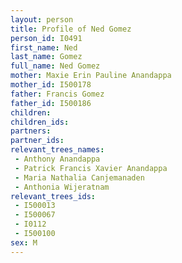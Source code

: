 ```yaml
---
layout: person
title: Profile of Ned Gomez
person_id: I0491
first_name: Ned
last_name: Gomez
full_name: Ned Gomez
mother: Maxie Erin Pauline Anandappa
mother_id: I500178
father: Francis Gomez
father_id: I500186
children:
children_ids:
partners:
partner_ids:
relevant_trees_names:
 - Anthony Anandappa
 - Patrick Francis Xavier Anandappa
 - Maria Nathalia Canjemanaden
 - Anthonia Wijeratnam
relevant_trees_ids:
 - I500013
 - I500067
 - I0112
 - I500100
sex: M
---
```


